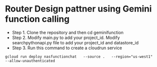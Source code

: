 # Router Design pattner using Gemini function calling

+ Step 1. Clone the repository and then cd geminifunction
+ Step 2. Modify main.py to add your project_id. Modify searchpythonapi.py file to add your project_id and datastore_id
+ Step 3. Run this command to create a cloudrun service

`gcloud run deploy nasfunctionchat   --source .   --region="us-west1"   --allow-unauthenticated`
